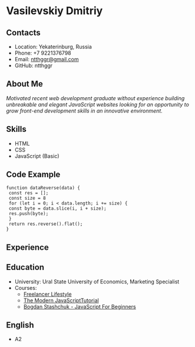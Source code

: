 # Vasilevskiy Dmitriy

## Contacts

-  Location: Yekaterinburg, Russia
-  Phone: +7 9221376798
-  Email: ntthggr@gmail.com
-  GitHub: ntthggr

## About Me

_Motivated recent web development graduate without experience building unbreakable and elegant JavaScript websites looking for an opportunity to grow front-end development skills in an innovative environment._

## Skills

-  HTML
-  CSS
-  JavaScript (Basic)

## Code Example

```
function dataReverse(data) {
 const res = [];
 const size = 8
 for (let i = 0; i < data.length; i += size) {
 const byte = data.slice(i, i + size);
 res.push(byte);
 }
 return res.reverse().flat();
}
```

## Experience

## Education

-  University: Ural State University of Economics, Marketing Specialist
-  Courses:
   -  [Freelancer Lifestyle](https://edu.fls.guru/)
   -  [The Modern JavaScriptTutorial](https://javascript.info/)
   -  [Bogdan Stashchuk - JavaScript For Beginners](https://www.udemy.com/course/javascript-ru/)

## English

-  A2
